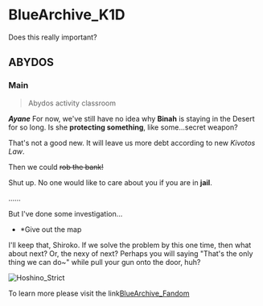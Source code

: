 # BlueArchive_K1D
Does this really important?
## ABYDOS
### Main 
>Abydos activity classroom

***Ayane*** For now, we've still have no idea why **Binah** is staying in the Desert for so long. Is she **protecting something**, like some...secret weapon?

That's not a good new. It will leave us more debt according to new *Kivotos Law*.

Then we could ~~rob the bank!~~

Shut up. No one would like to care about you if you are in **jail**.

......

But I've done some investigation...
- *Give out the map

I'll keep that, Shiroko. If we solve the problem by this one time, then what about next? Or, the nexy of next? Perhaps you will saying "That's the only thing we can do~" while pull your gun onto the door, huh?

![Hoshino_Strict](https://static.wikia.nocookie.net/blue-archive/images/d/de/Hoshino_Icon.png/revision/latest?cb=20221128153020)

To learn more please visit the link[BlueArchive_Fandom](https://bluearchive.fandom.com/wiki/Blue_Archive_Wiki)

